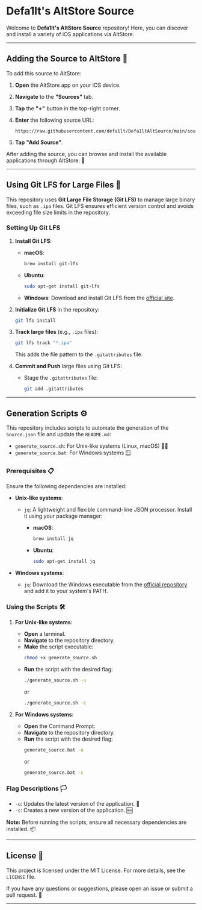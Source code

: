# Defa1lt's AltStore Source 

Welcome to **Defa1lt's AltStore Source** repository! Here, you can discover and install a variety of iOS applications via AltStore.

---

## Adding the Source to AltStore 📲

To add this source to AltStore:

1. **Open** the AltStore app on your iOS device.
2. **Navigate** to the **"Sources"** tab.
3. **Tap** the **"+"** button in the top-right corner.
4. **Enter** the following source URL:

   ```
   https://raw.githubusercontent.com/defa1lt/Defa1ltAltSource/main/source/v1/Source.json
   ```

5. **Tap** **"Add Source"**.

After adding the source, you can browse and install the available applications through AltStore. 🚀

---

## Using Git LFS for Large Files 📂

This repository uses **Git Large File Storage (Git LFS)** to manage large binary files, such as `.ipa` files. Git LFS ensures efficient version control and avoids exceeding file size limits in the repository.

### Setting Up Git LFS

1. **Install Git LFS**:

   - **macOS**:
     ```bash
     brew install git-lfs
     ```

   - **Ubuntu**:
     ```bash
     sudo apt-get install git-lfs
     ```

   - **Windows**:
     Download and install Git LFS from the [official site](https://git-lfs.github.com/).

2. **Initialize Git LFS** in the repository:
   ```bash
   git lfs install
   ```

3. **Track large files** (e.g., `.ipa` files):
   ```bash
   git lfs track "*.ipa"
   ```

   This adds the file pattern to the `.gitattributes` file.

4. **Commit and Push** large files using Git LFS:
   - Stage the `.gitattributes` file:
     ```bash
     git add .gitattributes
     ```
---

## Generation Scripts ⚙️

This repository includes scripts to automate the generation of the `Source.json` file and update the `README.md`:

- `generate_source.sh`: For Unix-like systems (Linux, macOS) 🐧🍏
- `generate_source.bat`: For Windows systems 🪟

### Prerequisites 📋

Ensure the following dependencies are installed:

- **Unix-like systems**:
  - `jq`: A lightweight and flexible command-line JSON processor. Install it using your package manager:

    - **macOS**:
      ```bash
      brew install jq
      ```

    - **Ubuntu**:
      ```bash
      sudo apt-get install jq
      ```

- **Windows systems**:
  - `jq`: Download the Windows executable from the [official repository](https://github.com/stedolan/jq/releases) and add it to your system's PATH.

### Using the Scripts 🛠️

1. **For Unix-like systems**:

   - **Open** a terminal.
   - **Navigate** to the repository directory.
   - **Make** the script executable:
     ```bash
     chmod +x generate_source.sh
     ```
   - **Run** the script with the desired flag:
     ```bash
     ./generate_source.sh -u
     ```
     or
     ```bash
     ./generate_source.sh -c
     ```

2. **For Windows systems**:

   - **Open** the Command Prompt.
   - **Navigate** to the repository directory.
   - **Run** the script with the desired flag:
     ```cmd
     generate_source.bat -u
     ```
     or
     ```cmd
     generate_source.bat -c
     ```

### Flag Descriptions 🏳️

- `-u`: Updates the latest version of the application. 🔄
- `-c`: Creates a new version of the application. 🆕

**Note:** Before running the scripts, ensure all necessary dependencies are installed. 📦

---

## License 📜

This project is licensed under the MIT License. For more details, see the `LICENSE` file.

If you have any questions or suggestions, please open an issue or submit a pull request. 🙌 

---

